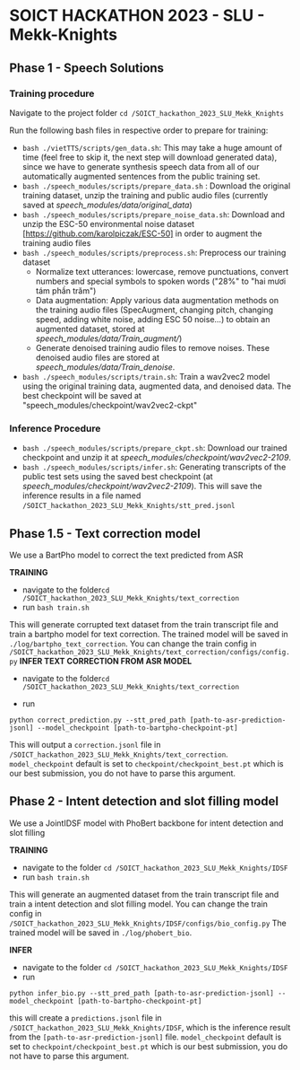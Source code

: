 # SOICT HACKATHON 2023 - SLU - Mekk-Knights

## Phase 1 - Speech Solutions
### Training procedure

Navigate to the project folder ```cd /SOICT_hackathon_2023_SLU_Mekk_Knights```

Run the following bash files in respective order to prepare for training:
- ```bash ./vietTTS/scripts/gen_data.sh```: This may take a huge amount of time (feel free to skip it, the next step will download generated data), since we have to generate synthesis speech data from all of our automatically augmented sentences from the public training set.
- ```bash ./speech_modules/scripts/prepare_data.sh``` : Download the original training dataset, unzip the training and public audio files (currently saved at *speech_modules/data/original_data*)
- ```bash ./speech_modules/scripts/prepare_noise_data.sh```: Download and unzip the ESC-50 environmental noise dataset [https://github.com/karolpiczak/ESC-50] in order to augment the training audio files
- ```bash ./speech_modules/scripts/preprocess.sh```: Preprocess our training dataset
    + Normalize text utterances: lowercase, remove punctuations, convert numbers and special symbols to spoken words ("28%" to "hai mươi tám phần trăm")
    + Data augmentation: Apply various data augmentation methods on the training audio files (SpecAugment, changing pitch, changing speed, adding white noise, adding ESC 50 noise...) to obtain an augmented dataset, stored at *speech_modules/data/Train_augment/*)
    + Generate denoised training audio files to remove noises. These denoised audio files are stored at *speech_modules/data/Train_denoise*.
- ```bash ./speech_modules/scripts/train.sh```: Train a wav2vec2 model using the original training data, augmented data, and denoised data. The best checkpoint will be saved at "speech_modules/checkpoint/wav2vec2-ckpt"

### Inference Procedure
- ```bash ./speech_modules/scripts/prepare_ckpt.sh```: Download our trained checkpoint and unzip it at *speech_modules/checkpoint/wav2vec2-2109*.
- ```bash ./speech_modules/scripts/infer.sh```: Generating transcripts of the public test sets using the saved best checkpoint (at *speech_modules/checkpoint/wav2vec2-2109*). This will save the inference results in a file named ```/SOICT_hackathon_2023_SLU_Mekk_Knights/stt_pred.jsonl```


## Phase 1.5 - Text correction model

We use a BartPho model to correct the text predicted from ASR

**TRAINING**
* navigate to the folder```cd /SOICT_hackathon_2023_SLU_Mekk_Knights/text_correction```
* run ```bash train.sh```

This will generate corrupted text dataset from the train transcript file and train a bartpho model for text correction. The trained model will be saved in ```./log/bartpho_text_correction```.
You can change the train config in ```/SOICT_hackathon_2023_SLU_Mekk_Knights/text_correction/configs/config.py```
**INFER TEXT CORRECTION FROM ASR MODEL**
* navigate to the folder```cd /SOICT_hackathon_2023_SLU_Mekk_Knights/text_correction```

* run 

```
python correct_prediction.py --stt_pred_path [path-to-asr-prediction-jsonl] --model_checkpoint [path-to-bartpho-checkpoint-pt]
```

This will output a ```correction.jsonl``` file in ```/SOICT_hackathon_2023_SLU_Mekk_Knights/text_correction```.
```model_checkpoint``` default is set to ```checkpoint/checkpoint_best.pt``` which is our best submission, you do not have to parse this argument.


## Phase 2 - Intent detection and slot filling model

We use a JointIDSF model with PhoBert backbone for intent detection and slot filling 

**TRAINING**

* navigate to the folder ```cd /SOICT_hackathon_2023_SLU_Mekk_Knights/IDSF```
* run ```bash train.sh```

This will generate an augmented dataset from the train transcript file and train a intent detection and slot filling model.
You can change the train config in ```/SOICT_hackathon_2023_SLU_Mekk_Knights/IDSF/configs/bio_config.py```
The trained model will be saved in ```./log/phobert_bio```. 

**INFER**
* navigate to the folder ```cd /SOICT_hackathon_2023_SLU_Mekk_Knights/IDSF```
* run 
```
python infer_bio.py --stt_pred_path [path-to-asr-prediction-jsonl] --model_checkpoint [path-to-bartpho-checkpoint-pt]
```
this will create a ```predictions.jsonl``` file in ```/SOICT_hackathon_2023_SLU_Mekk_Knights/IDSF```, which is the inference result from the ```[path-to-asr-prediction-jsonl]``` file. 
```model_checkpoint``` default is set to ```checkpoint/checkpoint_best.pt``` which is our best submission, you do not have to parse this argument.



